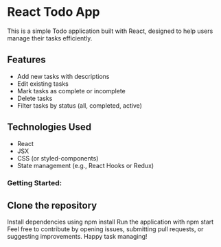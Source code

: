 # React Todo App

This is a simple Todo application built with React, designed to help users manage their tasks efficiently.

## Features

- Add new tasks with descriptions
- Edit existing tasks
- Mark tasks as complete or incomplete
- Delete tasks
- Filter tasks by status (all, completed, active)

## Technologies Used

- React
- JSX
- CSS (or styled-components)
- State management (e.g., React Hooks or Redux)

### Getting Started:

## Clone the repository
Install dependencies using npm install
Run the application with npm start
Feel free to contribute by opening issues, submitting pull requests, or suggesting improvements. Happy task managing! 
